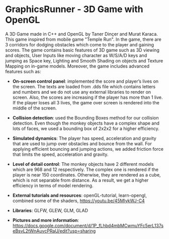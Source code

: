 # GraphicsRunner - 3D Game with OpenGL

A 3D Game made in C++ and OpenGL by Taner Dinçer and Murat Karaca.
This game inspired from mobile game "Temple Run". In the game, there are 3 corridors for dodging obstacles which come to the player and gaining scores. 
The game contains basic features of 3D game such as 3D viewing and objects, User Inputs like moving character as W/S/A/D keys and jumping as Space key, Lighting and Smooth Shading on objects and Texture Mapping on in-game models. Moreover, the game includes advanced features such as:

* **On-screen control panel**: implemented the score and player’s lives on the screen. The texts are loaded from .dds file which contains letters and numbers and we do not use any external libraries to render on screen. Also, the scores are increasing if the player has more than 1 live. If the player loses all 3 lives, the game over screen is rendered into the middle of the screen.
* **Collision detection**: used the Bounding Boxes method for our collision detection. Even though the monkey objects have a complex shape and lots of faces, we used a bounding box of 2x2x2 for a higher efficiency.
* **Simulated dynamics**: The player has speed, acceleration and gravity that are used to jump over obstacles and bounce from the wall. For applying efficient bouncing and jumping actions, we added friction force that limits the speed, acceleration and gravity.
* **Level of detail control**: The monkey objects have 2 different models which are 968 and 12 respectively. The complex one is rendered if the player is near 150 coordinates. Otherwise, they are rendered as a cube, which is not separable from distance. As a result, we get a higher efficiency in terms of model rendering.

* **External tutorials and resources**: openGL-tutorial, learn-opengl, combined some of the shaders, https://youtu.be/45MIykWJ-C4
* **Libraries**: GLFW, GLEW, GLM, GLAD

* **Pictures and more information**: https://docs.google.com/document/d/1P_fLhbd4mbMCwmuYFc5erL137seBsvL2tWnAuvcPRaU/edit?usp=sharing
